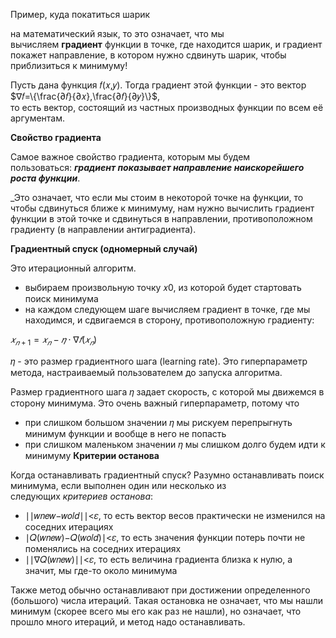 Пример, куда покатиться шарик

на математический язык, то это означает, что мы вычисляем **градиент** функции в точке, где находится шарик, и градиент покажет направление, в котором нужно сдвинуть шарик, чтобы приблизиться к минимуму!

Пусть дана функция 𝑓(𝑥,𝑦). Тогда градиент этой функции - это вектор  
$∇𝑓=\{\frac{∂𝑓}{∂𝑥},\frac{∂𝑓}{∂𝑦}\}$,  
то есть вектор, состоящий из частных производных функции по всем её аргументам.

**Свойство градиента**

Самое важное свойство градиента, которым мы будем пользоваться: _**градиент показывает направление наискорейшего роста функции**_.

_Это означает, что если мы стоим в некоторой точке на функции, то чтобы сдвинуться ближе к минимуму, нам нужно вычислить градиент функции в этой точке и сдвинуться в направлении, противоположном градиенту (в направлении антиградиента).

**Градиентный спуск (одномерный случай)**


Это итерационный алгоритм.

- выбираем произвольную точку 𝑥0​, из которой будет стартовать поиск минимума
- на каждом следующем шаге вычисляем градиент в точке, где мы находимся, и сдвигаемся в сторону, противоположную градиенту:

$𝑥_{𝑛+1}=𝑥_𝑛−𝜂⋅∇𝑓(𝑥_𝑛)$

𝜂 - это размер градиентного шага (learning rate). Это гиперпараметр метода, настраиваемый пользователем до запуска алгоритма.

Размер градиентного шага 𝜂 задает скорость, с которой мы движемся в сторону минимума. Это очень важный гиперпараметр, потому что

- при слишком большом значении 𝜂 мы рискуем перепрыгнуть минимум функции и вообще в него не попасть
- при слишком маленьком значении 𝜂 мы слишком долго будем идти к минимуму
**Критерии останова**

Когда останавливать градиентный спуск? Разумно останавливать поиск минимума, если выполнен один или несколько из следующих _критериев останова_:

- ∣∣𝑤𝑛𝑒𝑤−𝑤𝑜𝑙𝑑∣∣<𝜀, то есть вектор весов практически не изменился на соседних итерациях
- ∣𝑄(𝑤𝑛𝑒𝑤)−𝑄(𝑤𝑜𝑙𝑑)∣<𝜀, то есть значения функции потерь почти не поменялись на соседних итерациях
- ∣∣∇𝑄(𝑤𝑛𝑒𝑤)∣∣<𝜀, то есть величина градиента близка к нулю, а значит, мы где-то около минимума

Также метод обычно останавливают при достижении определенного (большого) числа итераций. Такая остановка не означает, что мы нашли минимум (скорее всего мы его как раз не нашли), но означает, что прошло много итераций, и метод надо останавливать.